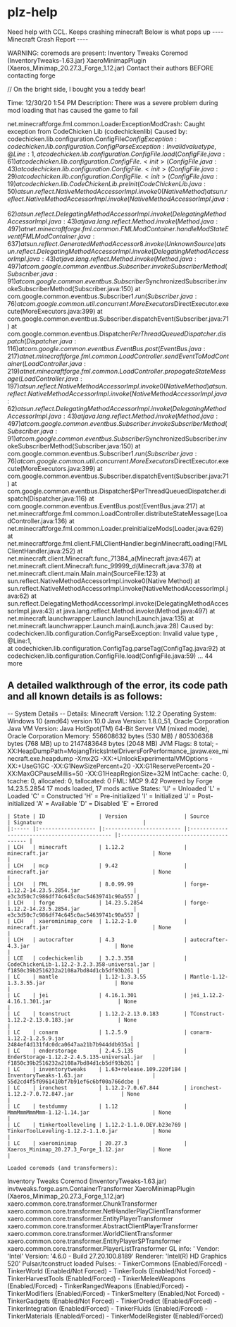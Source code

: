 # plz-help
Need help with CCL. Keeps crashing minecraft
Below is what pops up
---- Minecraft Crash Report ----

WARNING: coremods are present:
  Inventory Tweaks Coremod (InventoryTweaks-1.63.jar)
  XaeroMinimapPlugin (Xaeros_Minimap_20.27.3_Forge_1.12.jar)
Contact their authors BEFORE contacting forge

// On the bright side, I bought you a teddy bear!

Time: 12/30/20 1:54 PM
Description: There was a severe problem during mod loading that has caused the game to fail

net.minecraftforge.fml.common.LoaderExceptionModCrash: Caught exception from CodeChicken Lib (codechickenlib)
Caused by: codechicken.lib.configuration.ConfigFile$ConfigException: codechicken.lib.configuration.ConfigParseException: Invalid value type  , @Line:1,                                                                                                                                                                                                                                                                                                                                                                                                                                                                                                                                                                                                                                                                                                                                                                                                                                                                                                                                                                                                                                                                                                                                                                                                                                                                                                                                                                                                                                                                                                                                                        
	at codechicken.lib.configuration.ConfigFile.load(ConfigFile.java:61)
	at codechicken.lib.configuration.ConfigFile.<init>(ConfigFile.java:43)
	at codechicken.lib.configuration.ConfigFile.<init>(ConfigFile.java:29)
	at codechicken.lib.configuration.ConfigFile.<init>(ConfigFile.java:19)
	at codechicken.lib.CodeChickenLib.preInit(CodeChickenLib.java:50)
	at sun.reflect.NativeMethodAccessorImpl.invoke0(Native Method)
	at sun.reflect.NativeMethodAccessorImpl.invoke(NativeMethodAccessorImpl.java:62)
	at sun.reflect.DelegatingMethodAccessorImpl.invoke(DelegatingMethodAccessorImpl.java:43)
	at java.lang.reflect.Method.invoke(Method.java:497)
	at net.minecraftforge.fml.common.FMLModContainer.handleModStateEvent(FMLModContainer.java:637)
	at sun.reflect.GeneratedMethodAccessor8.invoke(Unknown Source)
	at sun.reflect.DelegatingMethodAccessorImpl.invoke(DelegatingMethodAccessorImpl.java:43)
	at java.lang.reflect.Method.invoke(Method.java:497)
	at com.google.common.eventbus.Subscriber.invokeSubscriberMethod(Subscriber.java:91)
	at com.google.common.eventbus.Subscriber$SynchronizedSubscriber.invokeSubscriberMethod(Subscriber.java:150)
	at com.google.common.eventbus.Subscriber$1.run(Subscriber.java:76)
	at com.google.common.util.concurrent.MoreExecutors$DirectExecutor.execute(MoreExecutors.java:399)
	at com.google.common.eventbus.Subscriber.dispatchEvent(Subscriber.java:71)
	at com.google.common.eventbus.Dispatcher$PerThreadQueuedDispatcher.dispatch(Dispatcher.java:116)
	at com.google.common.eventbus.EventBus.post(EventBus.java:217)
	at net.minecraftforge.fml.common.LoadController.sendEventToModContainer(LoadController.java:219)
	at net.minecraftforge.fml.common.LoadController.propogateStateMessage(LoadController.java:197)
	at sun.reflect.NativeMethodAccessorImpl.invoke0(Native Method)
	at sun.reflect.NativeMethodAccessorImpl.invoke(NativeMethodAccessorImpl.java:62)
	at sun.reflect.DelegatingMethodAccessorImpl.invoke(DelegatingMethodAccessorImpl.java:43)
	at java.lang.reflect.Method.invoke(Method.java:497)
	at com.google.common.eventbus.Subscriber.invokeSubscriberMethod(Subscriber.java:91)
	at com.google.common.eventbus.Subscriber$SynchronizedSubscriber.invokeSubscriberMethod(Subscriber.java:150)
	at com.google.common.eventbus.Subscriber$1.run(Subscriber.java:76)
	at com.google.common.util.concurrent.MoreExecutors$DirectExecutor.execute(MoreExecutors.java:399)
	at com.google.common.eventbus.Subscriber.dispatchEvent(Subscriber.java:71)
	at com.google.common.eventbus.Dispatcher$PerThreadQueuedDispatcher.dispatch(Dispatcher.java:116)
	at com.google.common.eventbus.EventBus.post(EventBus.java:217)
	at net.minecraftforge.fml.common.LoadController.distributeStateMessage(LoadController.java:136)
	at net.minecraftforge.fml.common.Loader.preinitializeMods(Loader.java:629)
	at net.minecraftforge.fml.client.FMLClientHandler.beginMinecraftLoading(FMLClientHandler.java:252)
	at net.minecraft.client.Minecraft.func_71384_a(Minecraft.java:467)
	at net.minecraft.client.Minecraft.func_99999_d(Minecraft.java:378)
	at net.minecraft.client.main.Main.main(SourceFile:123)
	at sun.reflect.NativeMethodAccessorImpl.invoke0(Native Method)
	at sun.reflect.NativeMethodAccessorImpl.invoke(NativeMethodAccessorImpl.java:62)
	at sun.reflect.DelegatingMethodAccessorImpl.invoke(DelegatingMethodAccessorImpl.java:43)
	at java.lang.reflect.Method.invoke(Method.java:497)
	at net.minecraft.launchwrapper.Launch.launch(Launch.java:135)
	at net.minecraft.launchwrapper.Launch.main(Launch.java:28)
Caused by: codechicken.lib.configuration.ConfigParseException: Invalid value type  , @Line:1,                                                                                                                                                                                                                                                                                                                                                                                                                                                                                                                                                                                                                                                                                                                                                                                                                                                                                                                                                                                                                                                                                                                                                                                                                                                                                                                                                                                                                                                                                                                                                        
	at codechicken.lib.configuration.ConfigTag.parseTag(ConfigTag.java:92)
	at codechicken.lib.configuration.ConfigFile.load(ConfigFile.java:59)
	... 44 more


A detailed walkthrough of the error, its code path and all known details is as follows:
---------------------------------------------------------------------------------------

-- System Details --
Details:
	Minecraft Version: 1.12.2
	Operating System: Windows 10 (amd64) version 10.0
	Java Version: 1.8.0_51, Oracle Corporation
	Java VM Version: Java HotSpot(TM) 64-Bit Server VM (mixed mode), Oracle Corporation
	Memory: 556608632 bytes (530 MB) / 805306368 bytes (768 MB) up to 2147483648 bytes (2048 MB)
	JVM Flags: 8 total; -XX:HeapDumpPath=MojangTricksIntelDriversForPerformance_javaw.exe_minecraft.exe.heapdump -Xmx2G -XX:+UnlockExperimentalVMOptions -XX:+UseG1GC -XX:G1NewSizePercent=20 -XX:G1ReservePercent=20 -XX:MaxGCPauseMillis=50 -XX:G1HeapRegionSize=32M
	IntCache: cache: 0, tcache: 0, allocated: 0, tallocated: 0
	FML: MCP 9.42 Powered by Forge 14.23.5.2854 17 mods loaded, 17 mods active
	States: 'U' = Unloaded 'L' = Loaded 'C' = Constructed 'H' = Pre-initialized 'I' = Initialized 'J' = Post-initialized 'A' = Available 'D' = Disabled 'E' = Errored

	| State | ID                 | Version                  | Source                                        | Signature                                |
	|:----- |:------------------ |:------------------------ |:--------------------------------------------- |:---------------------------------------- |
	| LCH   | minecraft          | 1.12.2                   | minecraft.jar                                 | None                                     |
	| LCH   | mcp                | 9.42                     | minecraft.jar                                 | None                                     |
	| LCH   | FML                | 8.0.99.99                | forge-1.12.2-14.23.5.2854.jar                 | e3c3d50c7c986df74c645c0ac54639741c90a557 |
	| LCH   | forge              | 14.23.5.2854             | forge-1.12.2-14.23.5.2854.jar                 | e3c3d50c7c986df74c645c0ac54639741c90a557 |
	| LCH   | xaerominimap_core  | 1.12.2-1.0               | minecraft.jar                                 | None                                     |
	| LCH   | autocrafter        | 4.3                      | autocrafter-4.3.jar                           | None                                     |
	| LCE   | codechickenlib     | 3.2.3.358                | CodeChickenLib-1.12.2-3.2.3.358-universal.jar | f1850c39b2516232a2108a7bd84d1cb5df93b261 |
	| LC    | mantle             | 1.12-1.3.3.55            | Mantle-1.12-1.3.3.55.jar                      | None                                     |
	| LC    | jei                | 4.16.1.301               | jei_1.12.2-4.16.1.301.jar                     | None                                     |
	| LC    | tconstruct         | 1.12.2-2.13.0.183        | TConstruct-1.12.2-2.13.0.183.jar              | None                                     |
	| LC    | conarm             | 1.2.5.9                  | conarm-1.12.2-1.2.5.9.jar                     | 2484ef4d131fdc0dca0647aa21b7b944ddb935a1 |
	| LC    | enderstorage       | 2.4.5.135                | EnderStorage-1.12.2-2.4.5.135-universal.jar   | f1850c39b2516232a2108a7bd84d1cb5df93b261 |
	| LC    | inventorytweaks    | 1.63+release.109.220f184 | InventoryTweaks-1.63.jar                      | 55d2cd4f5f0961410bf7b91ef6c6bf00a766dcbe |
	| LC    | ironchest          | 1.12.2-7.0.67.844        | ironchest-1.12.2-7.0.72.847.jar               | None                                     |
	| LC    | testdummy          | 1.12                     | MmmMmmMmmMmm-1.12-1.14.jar                    | None                                     |
	| LC    | tinkertoolleveling | 1.12.2-1.1.0.DEV.b23e769 | TinkerToolLeveling-1.12.2-1.1.0.jar           | None                                     |
	| LC    | xaerominimap       | 20.27.3                  | Xaeros_Minimap_20.27.3_Forge_1.12.jar         | None                                     |

	Loaded coremods (and transformers): 
Inventory Tweaks Coremod (InventoryTweaks-1.63.jar)
  invtweaks.forge.asm.ContainerTransformer
XaeroMinimapPlugin (Xaeros_Minimap_20.27.3_Forge_1.12.jar)
  xaero.common.core.transformer.ChunkTransformer
  xaero.common.core.transformer.NetHandlerPlayClientTransformer
  xaero.common.core.transformer.EntityPlayerTransformer
  xaero.common.core.transformer.AbstractClientPlayerTransformer
  xaero.common.core.transformer.WorldClientTransformer
  xaero.common.core.transformer.EntityPlayerSPTransformer
  xaero.common.core.transformer.PlayerListTransformer
	GL info: ' Vendor: 'Intel' Version: '4.6.0 - Build 27.20.100.8189' Renderer: 'Intel(R) HD Graphics 520'
	Pulsar/tconstruct loaded Pulses: 
		- TinkerCommons (Enabled/Forced)
		- TinkerWorld (Enabled/Not Forced)
		- TinkerTools (Enabled/Not Forced)
		- TinkerHarvestTools (Enabled/Forced)
		- TinkerMeleeWeapons (Enabled/Forced)
		- TinkerRangedWeapons (Enabled/Forced)
		- TinkerModifiers (Enabled/Forced)
		- TinkerSmeltery (Enabled/Not Forced)
		- TinkerGadgets (Enabled/Not Forced)
		- TinkerOredict (Enabled/Forced)
		- TinkerIntegration (Enabled/Forced)
		- TinkerFluids (Enabled/Forced)
		- TinkerMaterials (Enabled/Forced)
		- TinkerModelRegister (Enabled/Forced)
